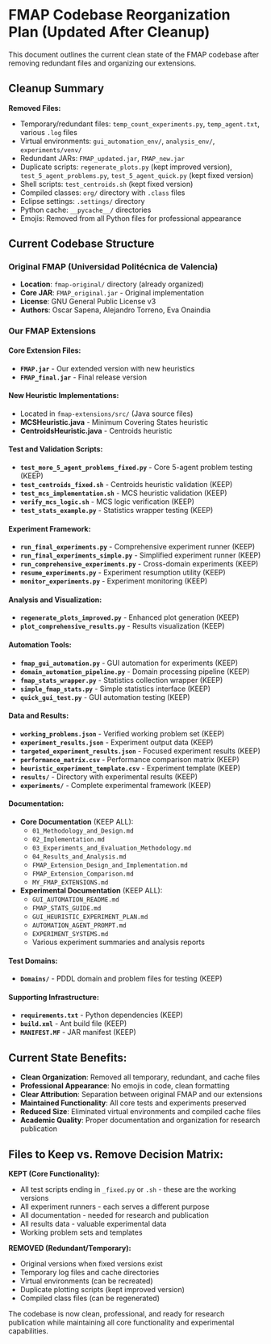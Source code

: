 # FMAP Codebase Reorganization Plan (Updated After Cleanup)

This document outlines the current clean state of the FMAP codebase after removing redundant files and organizing our extensions.

## Cleanup Summary

**Removed Files:**
- Temporary/redundant files: `temp_count_experiments.py`, `temp_agent.txt`, various `.log` files
- Virtual environments: `gui_automation_env/`, `analysis_env/`, `experiments/venv/`
- Redundant JARs: `FMAP_updated.jar`, `FMAP_new.jar`
- Duplicate scripts: `regenerate_plots.py` (kept improved version), `test_5_agent_problems.py`, `test_5_agent_quick.py` (kept fixed version)
- Shell scripts: `test_centroids.sh` (kept fixed version)
- Compiled classes: `org/` directory with `.class` files
- Eclipse settings: `.settings/` directory
- Python cache: `__pycache__/` directories
- Emojis: Removed from all Python files for professional appearance

## Current Codebase Structure

### Original FMAP (Universidad Politécnica de Valencia)
- **Location**: `fmap-original/` directory (already organized)
- **Core JAR**: `FMAP_original.jar` - Original implementation
- **License**: GNU General Public License v3
- **Authors**: Oscar Sapena, Alejandro Torreno, Eva Onaindia

### Our FMAP Extensions

#### Core Extension Files:
- **`FMAP.jar`** - Our extended version with new heuristics
- **`FMAP_final.jar`** - Final release version

#### New Heuristic Implementations:
- Located in `fmap-extensions/src/` (Java source files)
- **MCSHeuristic.java** - Minimum Covering States heuristic
- **CentroidsHeuristic.java** - Centroids heuristic

#### Test and Validation Scripts:
- **`test_more_5_agent_problems_fixed.py`** - Core 5-agent problem testing (KEEP)
- **`test_centroids_fixed.sh`** - Centroids heuristic validation (KEEP)
- **`test_mcs_implementation.sh`** - MCS heuristic validation (KEEP)
- **`verify_mcs_logic.sh`** - MCS logic verification (KEEP)
- **`test_stats_example.py`** - Statistics wrapper testing (KEEP)

#### Experiment Framework:
- **`run_final_experiments.py`** - Comprehensive experiment runner (KEEP)
- **`run_final_experiments_simple.py`** - Simplified experiment runner (KEEP)
- **`run_comprehensive_experiments.py`** - Cross-domain experiments (KEEP)
- **`resume_experiments.py`** - Experiment resumption utility (KEEP)
- **`monitor_experiments.py`** - Experiment monitoring (KEEP)

#### Analysis and Visualization:
- **`regenerate_plots_improved.py`** - Enhanced plot generation (KEEP)
- **`plot_comprehensive_results.py`** - Results visualization (KEEP)

#### Automation Tools:
- **`fmap_gui_automation.py`** - GUI automation for experiments (KEEP)
- **`domain_automation_pipeline.py`** - Domain processing pipeline (KEEP)
- **`fmap_stats_wrapper.py`** - Statistics collection wrapper (KEEP)
- **`simple_fmap_stats.py`** - Simple statistics interface (KEEP)
- **`quick_gui_test.py`** - GUI automation testing (KEEP)

#### Data and Results:
- **`working_problems.json`** - Verified working problem set (KEEP)
- **`experiment_results.json`** - Experiment output data (KEEP)
- **`targeted_experiment_results.json`** - Focused experiment results (KEEP)
- **`performance_matrix.csv`** - Performance comparison matrix (KEEP)
- **`heuristic_experiment_template.csv`** - Experiment template (KEEP)
- **`results/`** - Directory with experimental results (KEEP)
- **`experiments/`** - Complete experimental framework (KEEP)

#### Documentation:
- **Core Documentation** (KEEP ALL):
  - `01_Methodology_and_Design.md`
  - `02_Implementation.md`
  - `03_Experiments_and_Evaluation_Methodology.md`
  - `04_Results_and_Analysis.md`
  - `FMAP_Extension_Design_and_Implementation.md`
  - `FMAP_Extension_Comparison.md`
  - `MY_FMAP_EXTENSIONS.md`
- **Experimental Documentation** (KEEP ALL):
  - `GUI_AUTOMATION_README.md`
  - `FMAP_STATS_GUIDE.md`
  - `GUI_HEURISTIC_EXPERIMENT_PLAN.md`
  - `AUTOMATION_AGENT_PROMPT.md`
  - `EXPERIMENT_SYSTEMS.md`
  - Various experiment summaries and analysis reports

#### Test Domains:
- **`Domains/`** - PDDL domain and problem files for testing (KEEP)

#### Supporting Infrastructure:
- **`requirements.txt`** - Python dependencies (KEEP)
- **`build.xml`** - Ant build file (KEEP)
- **`MANIFEST.MF`** - JAR manifest (KEEP)

## Current State Benefits:

- **Clean Organization**: Removed all temporary, redundant, and cache files
- **Professional Appearance**: No emojis in code, clean formatting
- **Clear Attribution**: Separation between original FMAP and our extensions
- **Maintained Functionality**: All core tests and experiments preserved
- **Reduced Size**: Eliminated virtual environments and compiled cache files
- **Academic Quality**: Proper documentation and organization for research publication

## Files to Keep vs. Remove Decision Matrix:

**KEPT (Core Functionality):**
- All test scripts ending in `_fixed.py` or `.sh` - these are the working versions
- All experiment runners - each serves a different purpose
- All documentation - needed for research and publication
- All results data - valuable experimental data
- Working problem sets and templates

**REMOVED (Redundant/Temporary):**
- Original versions when fixed versions exist
- Temporary log files and cache directories
- Virtual environments (can be recreated)
- Duplicate plotting scripts (kept improved version)
- Compiled class files (can be regenerated)

The codebase is now clean, professional, and ready for research publication while maintaining all core functionality and experimental capabilities. 